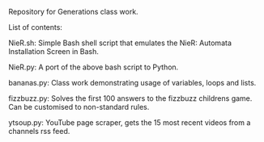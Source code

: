 Repository for Generations class work.

List of contents:

NieR.sh: Simple Bash shell script that emulates the NieR: Automata Installation Screen in Bash.

NieR.py: A port of the above bash script to Python.

bananas.py: Class work demonstrating usage of variables, loops and lists.

fizzbuzz.py: Solves the first 100 answers to the fizzbuzz childrens game. Can be customised to non-standard rules.

ytsoup.py: YouTube page scraper, gets the 15 most recent videos from a channels rss feed.

